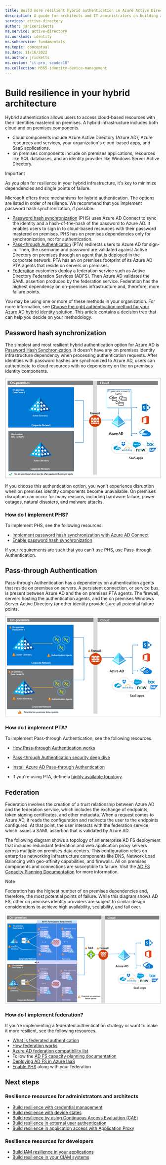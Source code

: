 ```yaml
---
title: Build more resilient hybrid authentication in Azure Active Directory
description: A guide for architects and IT administrators on building a resilient hybrid infrastructure.
services: active-directory
author: janicericketts
ms.service: active-directory
ms.workload: identity
ms.subservice: fundamentals
ms.topic: conceptual
ms.date: 11/16/2022
ms.author: jricketts
ms.custom: "it-pro, seodec18"
ms.collection: M365-identity-device-management
---
```

# Build resilience in your hybrid architecture

Hybrid authentication allows users to access cloud-based resources with their identities mastered on premises. A hybrid infrastructure includes both cloud and on premises components.

* Cloud components include Azure Active Directory (Azure AD), Azure resources and services, your organization's cloud-based apps, and SaaS applications.
* on premises components include on premises applications, resources like SQL databases, and an identity provider like Windows Server Active Directory. 

> [!IMPORTANT]
> As you plan for resilience in your hybrid infrastructure, it's key to minimize dependencies and single points of failure. 

Microsoft offers three mechanisms for hybrid authentication. The options are listed in order of resilience. We recommend that you implement password hash synchronization, if possible.

* [Password hash synchronization](../hybrid/connect/whatis-phs.md) (PHS) uses Azure AD Connect to sync the identity and a hash-of-the-hash of the password to Azure AD. It enables users to sign in to cloud-based resources with their password mastered on premises. PHS has on premises dependencies only for synchronization, not for authentication.
* [Pass-through Authentication](../hybrid/connect/how-to-connect-pta.md) (PTA) redirects users to Azure AD for sign-in. Then, the username and password are validated against Active Directory on premises through an agent that is deployed in the corporate network. PTA has an on premises footprint of its Azure AD PTA agents that reside on servers on premises.
* [Federation](../hybrid/connect/whatis-fed.md) customers deploy a federation service such as Active Directory Federation Services (ADFS). Then Azure AD validates the SAML assertion produced by the federation service. Federation has the highest dependency on on-premises infrastructure and, therefore, more failure points. 

You may be using one or more of these methods in your organization. For more information, see [Choose the right authentication method for your Azure AD hybrid identity solution](../hybrid/connect/choose-ad-authn.md). This article contains a decision tree that can help you decide on your methodology.

## Password hash synchronization

The simplest and most resilient hybrid authentication option for Azure AD is [Password Hash Synchronization](../hybrid/connect/whatis-phs.md). It doesn't have any on premises identity infrastructure dependency when processing authentication requests. After identities with password hashes are synchronized to Azure AD, users can authenticate to cloud resources with no dependency on the on premises identity components. 

![Architecture diagram of PHS](./media/resilience-in-hybrid/admin-resilience-password-hash-sync.png)

If you choose this authentication option, you won't experience disruption when on premises identity components become unavailable. On premises disruption can occur for many reasons, including hardware failure, power outages, natural disasters, and malware attacks. 

### How do I implement PHS?

To implement PHS, see the following resources:

* [Implement password hash synchronization with Azure AD Connect](../hybrid/connect/how-to-connect-password-hash-synchronization.md)
* [Enable password hash synchronization](../hybrid/connect/how-to-connect-password-hash-synchronization.md)

If your requirements are such that you can't use PHS, use Pass-through Authentication.

## Pass-through Authentication

Pass-through Authentication has a dependency on authentication agents that reside on premises on servers. A persistent connection, or service bus, is present between Azure AD and the on premises PTA agents. The firewall, servers hosting the authentication agents, and the on premises Windows Server Active Directory (or other identity provider) are all potential failure points. 

![Architecture diagram of PTA](./media/resilience-in-hybrid/admin-resilience-pass-through-authentication.png)

### How do I implement PTA?

To implement Pass-through Authentication, see the following resources.

* [How Pass-through Authentication works](../hybrid/connect/how-to-connect-pta-how-it-works.md)
* [Pass-through Authentication security deep dive](../hybrid/connect/how-to-connect-pta-security-deep-dive.md)
* [Install Azure AD Pass-through Authentication](../hybrid/connect/how-to-connect-pta-quick-start.md)

* If you're using PTA, define a [highly available topology](../hybrid/connect/how-to-connect-pta-quick-start.md).

 ## Federation

Federation involves the creation of a trust relationship between Azure AD and the federation service, which includes the exchange of endpoints, token signing certificates, and other metadata. When a request comes to Azure AD, it reads the configuration and redirects the user to the endpoints configured. At that point, the user interacts with the federation service, which issues a SAML assertion that is validated by Azure AD. 

The following diagram shows a topology of an enterprise AD FS deployment that includes redundant federation and web application proxy servers across multiple on premises data centers. This configuration relies on enterprise networking infrastructure components like DNS, Network Load Balancing with geo-affinity capabilities, and firewalls. All on premises components and connections are susceptible to failure. Visit the [AD FS Capacity Planning Documentation](/windows-server/identity/ad-fs/design/planning-for-ad-fs-server-capacity) for more information.

> [!NOTE]
>  Federation has the highest number of on premises dependencies and, therefore, the most potential points of failure. While this diagram shows AD FS, other on premises identity providers are subject to similar design considerations to achieve high availability, scalability, and fail over.

![Architecture diagram of federation](./media/resilience-in-hybrid/admin-resilience-federation.png)

 ### How do I implement federation?

If you're implementing a federated authentication strategy or want to make it more resilient, see the following resources.

* [What is federated authentication](../hybrid/connect/whatis-fed.md)
* [How federation works](../hybrid/connect/how-to-connect-fed-whatis.md)
* [Azure AD federation compatibility list](../hybrid/connect/how-to-connect-fed-compatibility.md)
* Follow the [AD FS capacity planning documentation](/windows-server/identity/ad-fs/design/planning-for-ad-fs-server-capacity)
* [Deploying AD FS in Azure IaaS](/windows-server/identity/ad-fs/deployment/how-to-connect-fed-azure-adfs)
* [Enable PHS](../hybrid/connect/tutorial-phs-backup.md) along with your federation

## Next steps

### Resilience resources for administrators and architects
 
* [Build resilience with credential management](resilience-in-credentials.md)
* [Build resilience with device states](resilience-with-device-states.md)
* [Build resilience by using Continuous Access Evaluation (CAE)](resilience-with-continuous-access-evaluation.md)
* [Build resilience in external user authentication](resilience-b2b-authentication.md)
* [Build resilience in application access with Application Proxy](./resilience-on-premises-access.md)

### Resilience resources for developers

* [Build IAM resilience in your applications](resilience-app-development-overview.md)
* [Build resilience in your CIAM systems](resilience-b2c.md)
